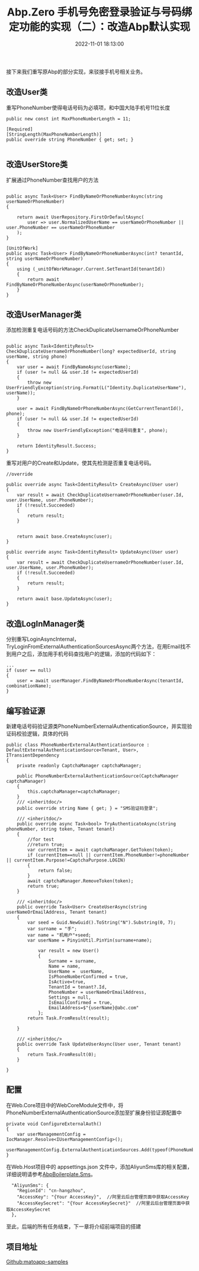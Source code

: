 ﻿---
thumbnail:
cover:
title: 'Abp.Zero 手机号免密登录验证与号码绑定功能的实现（二）：改造Abp默认实现'
excerpt:
description:
date: 2022-11-01 18:13:00
tags:
  - sms
  - 阿里云
  - 腾讯云

categories:
  - [.NET]
  - [Web]
 
toc: true
recommend: 1
keywords: categories-java
uniqueId: 2022-11-01 18:13:00/Abp.Zero 手机号免密登录验证与号码绑定功能的实现（二）：改造Abp默认实现.html
---
接下来我们重写原Abp的部分实现，来驳接手机号相关业务。

## 改造User类
重写PhoneNumber使得电话号码为必填项，和中国大陆手机号11位长度

```
public new const int MaxPhoneNumberLength = 11;

[Required]
[StringLength(MaxPhoneNumberLength)]
public override string PhoneNumber { get; set; }


```

## 改造UserStore类
扩展通过PhoneNumber查找用户的方法
```

public async Task<User> FindByNameOrPhoneNumberAsync(string userNameOrPhoneNumber)
{

    return await UserRepository.FirstOrDefaultAsync(
        user => user.NormalizedUserName == userNameOrPhoneNumber || user.PhoneNumber == userNameOrPhoneNumber
    );
}

[UnitOfWork]
public async Task<User> FindByNameOrPhoneNumberAsync(int? tenantId, string userNameOrPhoneNumber)
{
    using (_unitOfWorkManager.Current.SetTenantId(tenantId))
    {
        return await FindByNameOrPhoneNumberAsync(userNameOrPhoneNumber);
    }
}
```


## 改造UserManager类
添加检测重复电话号码的方法CheckDuplicateUsernameOrPhoneNumber
```

public async Task<IdentityResult> CheckDuplicateUsernameOrPhoneNumber(long? expectedUserId, string userName, string phone)
{
    var user = await FindByNameAsync(userName);
    if (user != null && user.Id != expectedUserId)
    {
        throw new UserFriendlyException(string.Format(L("Identity.DuplicateUserName"), userName));
    }

    user = await FindByNameOrPhoneNumberAsync(GetCurrentTenantId(), phone);
    if (user != null && user.Id != expectedUserId)
    {
        throw new UserFriendlyException("电话号码重复", phone);
    }

    return IdentityResult.Success;
}

```

重写对用户的Create和Update，使其先检测是否重复电话号码。

```
//override

public override async Task<IdentityResult> CreateAsync(User user)
{
    var result = await CheckDuplicateUsernameOrPhoneNumber(user.Id, user.UserName, user.PhoneNumber);
    if (!result.Succeeded)
    {
        return result;
    }


    return await base.CreateAsync(user);
}

public override async Task<IdentityResult> UpdateAsync(User user)
{
    var result = await CheckDuplicateUsernameOrPhoneNumber(user.Id, user.UserName, user.PhoneNumber);
    if (!result.Succeeded)
    {
        return result;
    }

    return await base.UpdateAsync(user);
}
```

## 改造LogInManager类
分别重写LoginAsyncInternal，TryLoginFromExternalAuthenticationSourcesAsync两个方法，在用Email找不到用户之后，添加用手机号码查找用户的逻辑，添加的代码如下：
```
...
if (user == null)
{
    user = await userManager.FindByNameOrPhoneNumberAsync(tenantId, combinationName);
}
```


## 编写验证源
新建电话号码验证源类PhoneNumberExternalAuthenticationSource，并实现验证码校验逻辑，具体的代码
```
public class PhoneNumberExternalAuthenticationSource : DefaultExternalAuthenticationSource<Tenant, User>, ITransientDependency
{
    private readonly CaptchaManager captchaManager;

    public PhoneNumberExternalAuthenticationSource(CaptchaManager captchaManager)
    {
        this.captchaManager=captchaManager;
    }
    /// <inheritdoc/>
    public override string Name { get; } = "SMS验证码登录";

    /// <inheritdoc/>
    public override async Task<bool> TryAuthenticateAsync(string phoneNumber, string token, Tenant tenant)
    {
        //for test
        //return true;
        var currentItem = await captchaManager.GetToken(token);
        if (currentItem==null || currentItem.PhoneNumber!=phoneNumber || currentItem.Purpose!=CaptchaPurpose.LOGIN)
        {
            return false;
        }
        await captchaManager.RemoveToken(token);
        return true;
    }

    /// <inheritdoc/>
    public override Task<User> CreateUserAsync(string userNameOrEmailAddress, Tenant tenant)
    {
        var seed = Guid.NewGuid().ToString("N").Substring(0, 7);
        var surname = "手";
        var name = "机用户"+seed;
        var userName = PinyinUtil.PinYin(surname+name);

            var result = new User()
            {
                Surname = surname,
                Name = name,
                UserName =  userName,
                IsPhoneNumberConfirmed = true,
                IsActive=true,
                TenantId = tenant?.Id,
                PhoneNumber = userNameOrEmailAddress,
                Settings = null,
                IsEmailConfirmed = true,
                EmailAddress=$"{userName}@abc.com"
            };
        return Task.FromResult(result);

    }

    /// <inheritdoc/>
    public override Task UpdateUserAsync(User user, Tenant tenant)
    {
        return Task.FromResult(0);
    }

}
```

## 配置

在Web.Core项目中的WebCoreModule文件中，将PhoneNumberExternalAuthenticationSource添加至扩展身份验证源配置中
```
private void ConfigureExternalAuth()
{
    var userManagementConfig = IocManager.Resolve<IUserManagementConfig>();
    userManagementConfig.ExternalAuthenticationSources.Add(typeof(PhoneNumberExternalAuthenticationSource));
}
```


在Web.Host项目中的 appsettings.json 文件中，添加AliyunSms库的相关配置，详细说明请参考[AbpBoilerplate.Sms](https://github.com/MatoApps/Sms)。

```
  "AliyunSms": {
    "RegionId": "cn-hangzhou",
    "AccessKey": "{Your AccessKey}",  //阿里云后台管理页面中获取AccessKey
    "AccessKeySecret": "{Your AccessKeySecret}"  //阿里云后台管理页面中获取AccessKeySecret
  },
```
  
  至此，后端的所有任务结束，下一章将介绍前端项目的搭建


## 项目地址
[Github:matoapp-samples](https://github.com/jevonsflash/matoapp-samples)